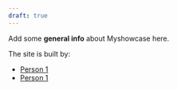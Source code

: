 ```yaml
---
draft: true
---
```


Add some **general info** about Myshowcase here.

The site is built by:

* [Person 1](https://example.com)
* [Person 1](https://example.com)

